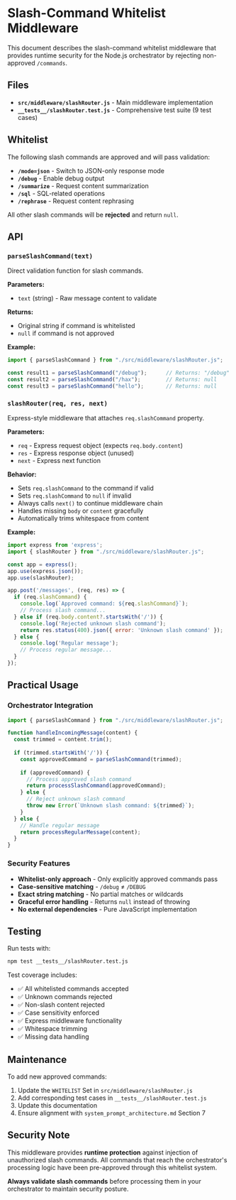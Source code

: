 # Slash-Command Whitelist Middleware

This document describes the slash-command whitelist middleware that provides runtime security for the Node.js orchestrator by rejecting non-approved `/commands`.

## Files

- **`src/middleware/slashRouter.js`** - Main middleware implementation
- **`__tests__/slashRouter.test.js`** - Comprehensive test suite (9 test cases)

## Whitelist

The following slash commands are approved and will pass validation:

- **`/mode=json`** - Switch to JSON-only response mode
- **`/debug`** - Enable debug output
- **`/summarize`** - Request content summarization
- **`/sql`** - SQL-related operations
- **`/rephrase`** - Request content rephrasing

All other slash commands will be **rejected** and return `null`.

## API

### `parseSlashCommand(text)`

Direct validation function for slash commands.

**Parameters:**
- `text` (string) - Raw message content to validate

**Returns:**
- Original string if command is whitelisted
- `null` if command is not approved

**Example:**
```javascript
import { parseSlashCommand } from "./src/middleware/slashRouter.js";

const result1 = parseSlashCommand("/debug");      // Returns: "/debug"
const result2 = parseSlashCommand("/hax");        // Returns: null
const result3 = parseSlashCommand("hello");       // Returns: null
```

### `slashRouter(req, res, next)`

Express-style middleware that attaches `req.slashCommand` property.

**Parameters:**
- `req` - Express request object (expects `req.body.content`)
- `res` - Express response object (unused)
- `next` - Express next function

**Behavior:**
- Sets `req.slashCommand` to the command if valid
- Sets `req.slashCommand` to `null` if invalid
- Always calls `next()` to continue middleware chain
- Handles missing `body` or `content` gracefully
- Automatically trims whitespace from content

**Example:**
```javascript
import express from 'express';
import { slashRouter } from "./src/middleware/slashRouter.js";

const app = express();
app.use(express.json());
app.use(slashRouter);

app.post('/messages', (req, res) => {
  if (req.slashCommand) {
    console.log(`Approved command: ${req.slashCommand}`);
    // Process slash command...
  } else if (req.body.content?.startsWith('/')) {
    console.log('Rejected unknown slash command');
    return res.status(400).json({ error: 'Unknown slash command' });
  } else {
    console.log('Regular message');
    // Process regular message...
  }
});
```

## Practical Usage

### Orchestrator Integration

```javascript
import { parseSlashCommand } from "./src/middleware/slashRouter.js";

function handleIncomingMessage(content) {
  const trimmed = content.trim();
  
  if (trimmed.startsWith('/')) {
    const approvedCommand = parseSlashCommand(trimmed);
    
    if (approvedCommand) {
      // Process approved slash command
      return processSlashCommand(approvedCommand);
    } else {
      // Reject unknown slash command
      throw new Error(`Unknown slash command: ${trimmed}`);
    }
  } else {
    // Handle regular message
    return processRegularMessage(content);
  }
}
```

### Security Features

- **Whitelist-only approach** - Only explicitly approved commands pass
- **Case-sensitive matching** - `/debug` ≠ `/DEBUG`
- **Exact string matching** - No partial matches or wildcards
- **Graceful error handling** - Returns `null` instead of throwing
- **No external dependencies** - Pure JavaScript implementation

## Testing

Run tests with:
```bash
npm test __tests__/slashRouter.test.js
```

Test coverage includes:
- ✅ All whitelisted commands accepted
- ✅ Unknown commands rejected
- ✅ Non-slash content rejected  
- ✅ Case sensitivity enforced
- ✅ Express middleware functionality
- ✅ Whitespace trimming
- ✅ Missing data handling

## Maintenance

To add new approved commands:

1. Update the `WHITELIST` Set in `src/middleware/slashRouter.js`
2. Add corresponding test cases in `__tests__/slashRouter.test.js`
3. Update this documentation
4. Ensure alignment with `system_prompt_architecture.md` Section 7

## Security Note

This middleware provides **runtime protection** against injection of unauthorized slash commands. All commands that reach the orchestrator's processing logic have been pre-approved through this whitelist system.

**Always validate slash commands** before processing them in your orchestrator to maintain security posture.